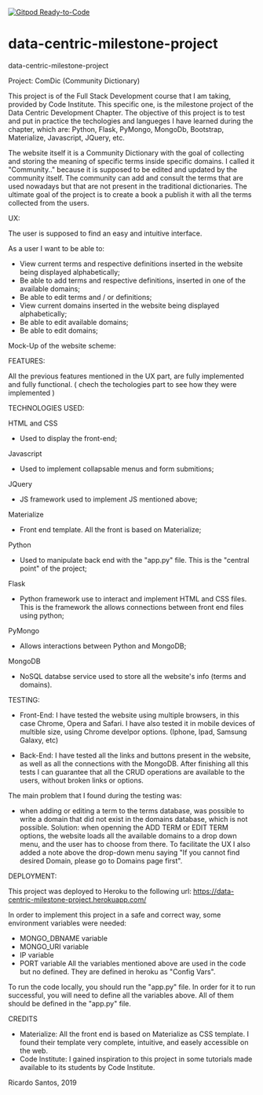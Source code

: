 [![Gitpod Ready-to-Code](https://img.shields.io/badge/Gitpod-Ready--to--Code-blue?logo=gitpod)](https://gitpod.io/#https://github.com/ricardorams/data-centric-milestone-project) 

# data-centric-milestone-project
data-centric-milestone-project


Project: ComDic (Community Dictionary)

This project is of the Full Stack Development course that I am taking, provided by Code Institute. This specific one, is the milestone project of the Data Centric Development Chapter.
The objective of this project is to test and put in practice the techologies and langueges I have learned during the chapter, which are: Python, Flask, PyMongo, MongoDb, Bootstrap, Materialize, Javascript, JQuery, etc.

The website itself it is a Community Dictionary with the goal of collecting and storing the meaning of specific terms inside specific domains.
I called it "Community.." because it is supposed to be edited  and updated by the community itself. The community can add and consult the terms that are used nowadays but that are not present in the traditional dictionaries.
The ultimate goal of the project is to create a book a publish it with all the terms collected from the users.

UX:

The user is supposed to find an easy and intuitive interface.

As a user I want to be able to:
- View current terms and respective definitions inserted in the website being displayed alphabetically;
- Be able to add terms and respective definitions, inserted in one of the available domains;
- Be able to edit terms and / or definitions;
- View current domains inserted in the website being displayed alphabetically;
- Be able to edit available domains;
- Be able to edit domains;

Mock-Up of the website scheme: 

FEATURES:

All the previous features mentioned in the UX part, are fully implemented and fully functional.
( chech the techologies part to see how they were implemented )

TECHNOLOGIES USED:

HTML and CSS
- Used to display the front-end;

Javascript
- Used to implement collapsable menus and form submitions;

JQuery
- JS framework used to implement JS mentioned above;

Materialize
- Front end template. All the front is based on Materialize;

Python
- Used to manipulate back end with the "app.py" file. This is the "central point" of the project;

Flask
- Python framework use to interact and implement HTML and CSS files. This is the framework the allows connections between front end files using python;

PyMongo
- Allows interactions between Python and MongoDB;

MongoDB
- NoSQL databse service used to store all the website's info (terms and domains).

TESTING:

- Front-End:
I have tested the website using multiple browsers, in this case Chrome, Opera and Safari. 
I have also tested it in mobile devices of multible size, using Chrome develpor options. (Iphone, Ipad, Samsung Galaxy, etc)

- Back-End:
I have tested all the links and buttons present in the website, as well as all the connections with the MongoDB.
After finishing all this tests I can guarantee that all the CRUD operations are available to the users, without broken links or options.

The main problem that I found during the testing was:
- when adding or editing a term to the terms database, was possible to write a domain that did not exist in the domains database, which is not possible.
Solution: when openning the ADD TERM or EDIT TERM options, the website loads all the available domains to a drop down menu, and the user has to choose from there.
To facilitate the UX I also added a note above the drop-down menu saying "If you cannot find desired Domain, please go to Domains page first".

DEPLOYMENT:

This project was deployed to Heroku to the following url: https://data-centric-milestone-project.herokuapp.com/

In order to implement this project in a safe and correct way, some environment variables were needed:
- MONGO_DBNAME variable
- MONGO_URI variable
- IP variable
- PORT variable
All the variables mentioned above are used in the code but no defined. They are defined in heroku as "Config Vars".

To run the code locally, you should run the "app.py" file. In order for it to run successful, you will need to define all the variables above. 
All of them should be defined in the "app.py" file.

CREDITS

- Materialize: All the front end is based on Materialize as CSS template. I found their template very complete, intuitive, and easely accessible on the web.
- Code Institute: I gained inspiration to this project in some tutorials made available to its students by Code Institute.

Ricardo Santos, 2019
